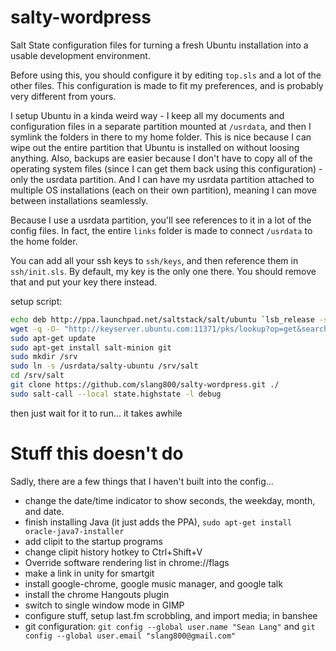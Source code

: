 salty-wordpress
=================

Salt State configuration files for turning a fresh Ubuntu installation into a usable development environment.

Before using this, you should configure it by editing `top.sls` and a lot of the other files. This configuration is made to fit my preferences, and is probably very different from yours.

I setup Ubuntu in a kinda weird way - I keep all my documents and configuration files in a separate partition mounted at `/usrdata`, and then I symlink the folders in there to my home folder. This is nice because I can wipe out the entire partition that Ubuntu is installed on without loosing anything. Also, backups are easier because I don't have to copy all of the operating system files (since I can get them back using this configuration) - only the usrdata partition. And I can have my usrdata partition attached to multiple OS installations (each on their own partition), meaning I can move between installations seamlessly.

Because I use a usrdata partition, you'll see references to it in a lot of the config files. In fact, the entire `links` folder is made to connect `/usrdata` to the home folder.

You can add all your ssh keys to `ssh/keys`, and then reference them in `ssh/init.sls`. By default, my key is the only one there. You should remove that and put your key there instead.

setup script:
```bash
echo deb http://ppa.launchpad.net/saltstack/salt/ubuntu `lsb_release -sc` main | sudo tee /etc/apt/sources.list.d/saltstack.list
wget -q -O- "http://keyserver.ubuntu.com:11371/pks/lookup?op=get&search=0x4759FA960E27C0A6" | sudo apt-key add -
sudo apt-get update
sudo apt-get install salt-minion git
sudo mkdir /srv
sudo ln -s /usrdata/salty-ubuntu /srv/salt
cd /srv/salt
git clone https://github.com/slang800/salty-wordpress.git ./
sudo salt-call --local state.highstate -l debug
```

then just wait for it to run... it takes awhile

# Stuff this doesn't do

Sadly, there are a few things that I haven't built into the config...

 - change the date/time indicator to show seconds, the weekday, month, and date.
 - finish installing Java (it just adds the PPA), `sudo apt-get install oracle-java7-installer`
 - add clipit to the startup programs
 - change clipit history hotkey to Ctrl+Shift+V
 - Override software rendering list in chrome://flags
 - make a link in unity for smartgit
 - install google-chrome, google music manager, and google talk
 - install the chrome Hangouts plugin
 - switch to single window mode in GIMP
 - configure stuff, setup last.fm scrobbling, and import media; in banshee
 - git configuration: `git config --global user.name "Sean Lang"` and `git config --global user.email "slang800@gmail.com"`

